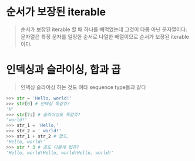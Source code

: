 # 순서가 보장된 iterable
>순서가 보장된 iterable 할 때 하나를 빼먹었는데 그것이 다름 아닌 문자열이다. 문자열은 특정 문자를 일정한 순서로 나열한 배열이므로 순서가 보장된 iterable이다.

# 인덱싱과 슬라이싱, 합과 곱
>인덱싱 슬라이싱 하는 것도 여타 sequence type들과 같다  
```python
>>> str = 'Hello, world!'
>>> str[0] # 인덱싱 똑같쥬?
'H'
>>> str[7:] # 슬라이싱도 똑같쥬?
'world!'
>>> str_1 = 'Hello,'
>>> str_2 = ' world!'
>>> str_1 + str_2 # 합도,
'Hello, world!'
>>> str * 3 # 곱도 다를게 없쥬?
'Hello, world!Hello, world!Hello, world!'
```
